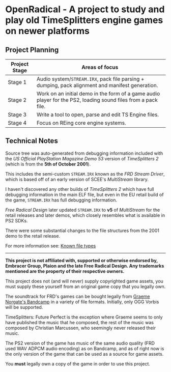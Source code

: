 # OpenRadical - A project to study and play old TimeSplitters engine games on newer platforms

## Project Planning
Project Stage|Areas of focus
---|---
Stage 1|Audio system/`STREAM.IRX`, pack file parsing + dumping, pack alignment and manifest generation.
Stage 2|Work on an initial demo in the form of a game audio player for the PS2, loading sound files from a pack file.
Stage 3|Write a tool to open, parse and edit TS Engine files.
Stage 4|Focus on REing core engine systems.

## Technical Notes
Source tree was auto-generated from debugging information included with the _US Official PlayStation Magazine Demo 53_ version of _TimeSplitters 2_ (which is from the **5th of October 2001**).

This includes the semi-custom `STREAM.IRX` known as the _FRD Stream Driver_, which is based off of an early version of SCEE's _MultiStream_ library.

I haven't discovered any other builds of _TimeSplitters 2_ which have full debugging information in the main ELF file, but even in the EU retail build of the game, `STREAM.IRX` has full debugging information.

_Free Radical Design_ later updated `STREAM.IRX` to **v5** of _MultiStream_ for the retail releases and later demos, which closely resembles what is available in PS2 SDKs.

There were some substantial changes to the file structures from the 2001 demo to the retail release.

For more information see: [Known file types](Documentation/OpenTS2_Technical_KnownFileTypes.md)

---

**This project is not affiliated with, supported or otherwise endorsed by, Embracer Group, Plaion and the late Free Radical Design. Any trademarks mentioned are the property of their respective owners.**

This project does not (and will never) supply copyrighted game assets, you must supply these yourself from an original game copy that you legally own.

The soundtrack for FRD's games can be bought legally from [Graeme Norgate's Bandcamp](https://graemenorgate.bandcamp.com) in a variety of file formats. Initially, only OGG Vorbis will be supported.

TimeSplitters: Future Perfect is the exception where Graeme seems to only have published the music that he composed, the rest of the music was composed by Christian Marcussen, who seemingly never released their music.

The PS2 version of the game has music of the same audio quality (FRD used WAV ADPCM audio encoding) as on Bandcamp, and as of right now is the only version of the game that can be used as a source for game assets.

You **must** legally own a copy of the game in order to use this project.

